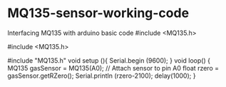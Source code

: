# MQ135-sensor-working-code
Interfacing MQ135 with arduino basic code
#include <MQ135.h>

#include <MQ135.h>

#include "MQ135.h"
void setup (){
Serial.begin (9600);
}
void loop() {
MQ135 gasSensor = MQ135(A0); // Attach sensor to pin A0
float rzero = gasSensor.getRZero();
Serial.println (rzero-2100);
delay(1000);
}
